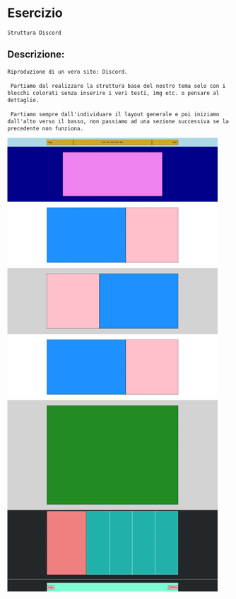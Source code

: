 # Esercizio
    Struttura Discord

## Descrizione:

    Riproduzione di un vero sito: Discord.

     Partiamo dal realizzare la struttura base del nostro tema solo con i blocchi colorati senza inserire i veri testi, img etc. o pensare al dettaglio.

     Partiamo sempre dall'individuare il layout generale e poi iniziamo dall'alto verso il basso, non passiamo ad una sezione successiva se la precedente non funziona.
 
![Alt text](img/discord_blocks.png)